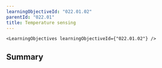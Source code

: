 ```yaml
---
learningObjectiveId: "022.01.02"
parentId: "022.01"
title: Temperature sensing
---
```


```tsx eval
<LearningObjectives learningObjectiveId={"022.01.02"} />
```

## Summary

